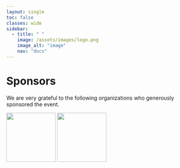 ```yaml
---
layout: single
toc: false
classes: wide
sidebar:  
  - title: " "   
    image: /assets/images/logo.png
    image_alt: "image"
    nav: "docs"
---
```


# Sponsors
We are very grateful to the following organizations who generously sponsored the event.

<div class="imgcot">
  <a class="imgitm" href="https://www.nsfc.gov.cn"><img border="0" src="https://askworkshop.github.io/ask2023/assets/images/nnsfc.png" height="130" width="130" /></a>
  <a class="imgitm" href="https://www.cacrnet.org.cn/"><img border="0" src="https://askworkshop.github.io/ask2023/assets/images/sjtu.png" height="130" width="130" /></a>
</div>

<!--
{% include gallery layout="row" caption="Sponsors List" %}
![NATIONAL NATURAL SCIENCE FOUNDATION OF CHINA](https://askworkshop.github.io/ask2023/assets/images/nnsfc.png){: width="130px" }
![SJTU-HAINAN BLOCKCHAIN RESEARCH INSTITUTE](https://askworkshop.github.io/ask2023/assets/images/sjtu.png){: width="130px" }
-->
